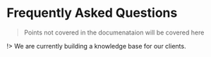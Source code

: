 # Frequently Asked Questions
> Points not covered in the documenataion will be covered here

!> We are currently building a knowledge base for our clients.
